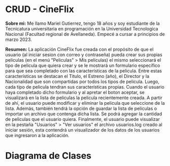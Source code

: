 # CRUD - CineFlix

**Sobre mi:** Me llamo Mariel Gutierrez, tengo 18 años y soy estudiante de la Tecnicatura universitaria en programación 
en la Universidad Tecnologica Nacional (Facultad regional de Avellaneda). Empecé a cursar a principios de marzo 2023.

**Resumen:** La aplicación CineFlix fue creada con el propósito de que el usuario (al iniciar sesion con correo y contraseña) 
pueda crear sus propias peliculas (en el menú "Peliculas" > Mis peliculas) el mismo seleccionará el tipo de pelicula que 
quiera crear y se le mostrará un formulario específico para que sea completado con las características de la pelicula.
Entre estas características se destacan el Titulo, el Estreno (año), el Director y la Nacionalidad que son compartidas 
por todos los tipos de pelicula. Luego, cada tipo de pelicula tendran sus características propias. Cuando el usuario 
haya completado dicho formulario y al apretar el boton aceptar, se visualizará en la lista de peliculas la pelicula 
recientemente creada. A partir de ahí, el usuario puede modificar y eliminar la pelicula que seleccione de la lista. 
Además, también tendrá la opción de guardar la lista de peliculas o importar un archivo que contenga dicha lista. 
Se podrá agregar la cantidad de peliculas que el usuario quiera. Finalmente, el usuario puede visualizar en la pestaña 
"Usuarios" > "Ver usuarios" el archivo usuarios.log creado al iniciar sesión, esta contendrá un visualizador de
los datos de los usuarios que ingresaron a la aplicación.

# Diagrama de Clases
